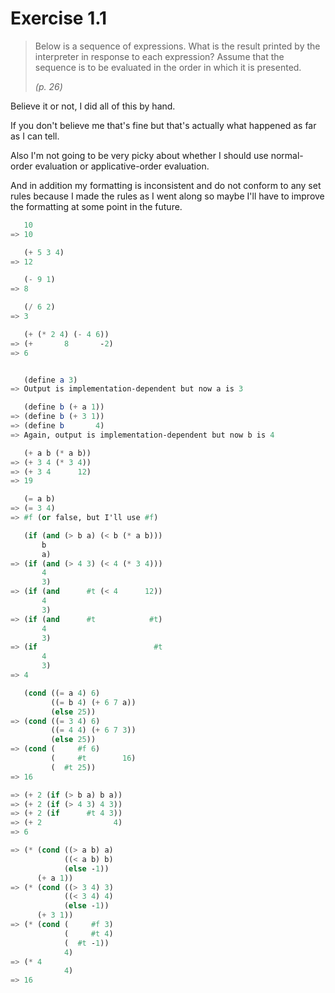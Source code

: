 # Exercise 1.1

> Below is a sequence of expressions. What is the result printed by the interpreter in response to each expression? Assume that the sequence is to be evaluated in the order in which it is presented.
>
> *(p. 26)*

Believe it or not, I did all of this by hand.

If you don't believe me that's fine but that's actually what happened as far as I can tell.

Also I'm not going to be very picky about whether I should use normal-order evaluation or applicative-order evaluation.

And in addition my formatting is inconsistent and do not conform to any set rules because I made the rules as I went along so maybe I'll have to improve the formatting at some point in the future.

```scheme
   10
=> 10

   (+ 5 3 4)
=> 12

   (- 9 1)
=> 8

   (/ 6 2)
=> 3

   (+ (* 2 4) (- 4 6))
=> (+       8       -2)
=> 6


   (define a 3)
=> Output is implementation-dependent but now a is 3

   (define b (+ a 1))
=> (define b (+ 3 1))
=> (define b       4)
=> Again, output is implementation-dependent but now b is 4

   (+ a b (* a b))
=> (+ 3 4 (* 3 4))
=> (+ 3 4      12)
=> 19

   (= a b)
=> (= 3 4)
=> #f (or false, but I'll use #f)

   (if (and (> b a) (< b (* a b)))
       b
       a)
=> (if (and (> 4 3) (< 4 (* 3 4)))
       4
       3)
=> (if (and      #t (< 4      12))
       4
       3)
=> (if (and      #t            #t)
       4
       3)
=> (if                          #t
       4
       3)
=> 4

   (cond ((= a 4) 6)
         ((= b 4) (+ 6 7 a))
         (else 25))
=> (cond ((= 3 4) 6)
         ((= 4 4) (+ 6 7 3))
         (else 25))
=> (cond (     #f 6)
         (     #t        16)
         (  #t 25))
=> 16

=> (+ 2 (if (> b a) b a))
=> (+ 2 (if (> 4 3) 4 3))
=> (+ 2 (if      #t 4 3))
=> (+ 2                4)
=> 6

=> (* (cond ((> a b) a)
            ((< a b) b)
            (else -1))
      (+ a 1))
=> (* (cond ((> 3 4) 3)
            ((< 3 4) 4)
            (else -1))
      (+ 3 1))
=> (* (cond (     #f 3)
            (     #t 4)
            (  #t -1))
            4)
=> (* 4
            4)
=> 16
```

